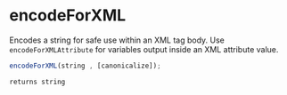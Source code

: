 # encodeForXML

Encodes a string for safe use within an XML tag body. Use `encodeForXMLAttribute` for variables output inside an XML attribute value.

```javascript
encodeForXML(string , [canonicalize]);
```

```javascript
returns string
```
